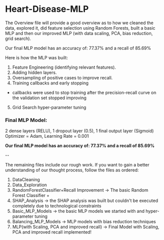 # Heart-Disease-MLP

The Overview file will provide a good overview as to how we cleaned the data, explored it, did feature selection using Random Forests, built a basic MLP and then our improved MLP (with data scaling, PCA, bias reduction, grid search).


Our final MLP model has an accuracy of: 77.37% and a recall of 85.69%

Here is how the MLP was built: 
1) Feature Engineering (identifying relevant features).
2) Adding hidden layers.
3) Oversampling of positive cases to improve recall.
4) Training callbacks and early stopping
 * callbacks were used to stop training after the precision-recall curve on the validation set stopped improving
5) Grid Search hyper-parameter tuning

### Final MLP Model: 
2 dense layers  (RELU), 1 dropout layer (0.5), 1 final output layer (Sigmoid)
Optimizer = Adam, Learning Rate = 0.001

**Our final MLP model has an accuracy of: 77.37% and a recall of 85.69%**

--

The remaining files include our rough work. If you want to gain a better understanding of our thought process, follow the files as ordered:
1. DataCleaning 
2. Data_Exploration
3. RandomForestClassifier+Recall Improvement -> The basic Random Forest Classifier + 
4. SHAP_Analysis -> the SHAP analysis was built but couldn't be executed completely due to technological constraints
5. Basic_MLP_Models -> the basic MLP models we started with and hyper-parameter tuning
6. Balancing_MLP_Models -> MLP models with bias reduction techniques
7. MLP(with Scaling, PCA and improved recall) -> Final Model with Scaling, PCA and improved recall implemented!


